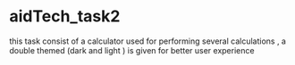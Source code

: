 # aidTech_task2
this task consist of a calculator used for performing several calculations , a double themed (dark and light ) is given for better user experience 

